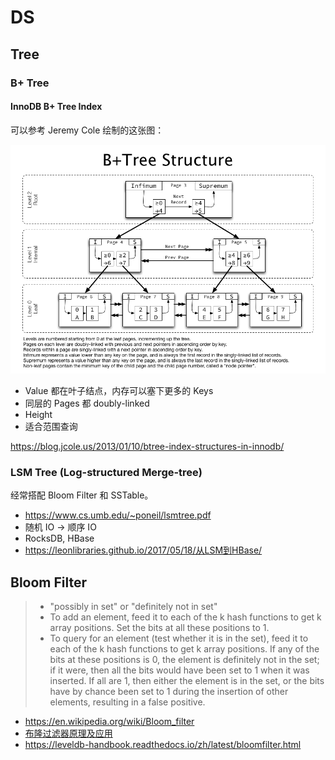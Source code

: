 # DS

## Tree

### B+ Tree

#### InnoDB B+ Tree Index

可以参考 Jeremy Cole 绘制的这张图：

![](B_Tree_Structure.png)

- Value 都在叶子结点，内存可以塞下更多的 Keys
- 同层的 Pages 都 doubly-linked
- Height
- 适合范围查询

https://blog.jcole.us/2013/01/10/btree-index-structures-in-innodb/

### LSM Tree (Log-structured Merge-tree)

经常搭配 Bloom Filter 和 SSTable。

- https://www.cs.umb.edu/~poneil/lsmtree.pdf
- 随机 IO -> 顺序 IO
- RocksDB, HBase
- https://leonlibraries.github.io/2017/05/18/从LSM到HBase/

## Bloom Filter

> - "possibly in set" or "definitely not in set"
> - To add an element, feed it to each of the k hash functions to get k array positions. Set the bits at all these positions to 1.
> - To query for an element (test whether it is in the set), feed it to each of the k hash functions to get k array positions. If any of the bits at these positions is 0, the element is definitely not in the set; if it were, then all the bits would have been set to 1 when it was inserted. If all are 1, then either the element is in the set, or the bits have by chance been set to 1 during the insertion of other elements, resulting in a false positive.

- https://en.wikipedia.org/wiki/Bloom_filter
- [布隆过滤器原理及应用](https://zhuanlan.zhihu.com/p/294069121)
- https://leveldb-handbook.readthedocs.io/zh/latest/bloomfilter.html
